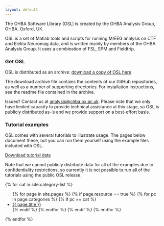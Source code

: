 ```yaml
---
layout: default
---
```


The OHBA Software Library (OSL) is created by the OHBA Analysis Group, OHBA, Oxford, UK.

OSL is a set of Matlab tools and scripts for running M/EEG analysis on CTF and Elekta Neuromag data, and is written mainly by members of the OHBA Analysis Group. It uses a combination of FSL, SPM and Fieldtrip.

### Get OSL

OSL is distributed as an archive: [download a copy of OSL here](http://users.fmrib.ox.ac.uk/~romesh/osl/osl.tar.gz)

The download archive file contains the contents of our GitHub repositories, as well as a number of supporting directories. For installation instructions, see the readme file contained in the archive. 

Issues? Contact us at [analysis@ohba.ox.ac.uk](mailto:analysis@ohba.ox.ac.uk). Please note that we only have limited capacity to provide technical assistance at this stage, so OSL is publicly distributed as-is and we provide support on a best-effort basis. 

### Tutorial examples

OSL comes with several tutorials to illustrate usage. The pages below document these, but you can run them yourself using the example files included with OSL. 

[Download tutorial data](http://users.fmrib.ox.ac.uk/~romesh/osl/example_data.tar.gz)

Note that we cannot publicly distribute data for all of the examples due to confidentiality restrictions, so currently it is not possible to run all of the tutorials using the public OSL release. 

{% for cat in site.category-list %}
<ul>
  {% for page in site.pages %}
    {% if page.resource == true %}
      {% for pc in page.categories %}
        {% if pc == cat %}
          <li><a href="{{ site.baseurl }}{{ page.url }}">{{ page.title }}</a></li>
        {% endif %}   <!-- cat-match-p -->
      {% endfor %}  <!-- page-category -->
    {% endif %}   <!-- resource-p -->
  {% endfor %}  <!-- page -->
</ul>
{% endfor %}  <!-- cat -->
